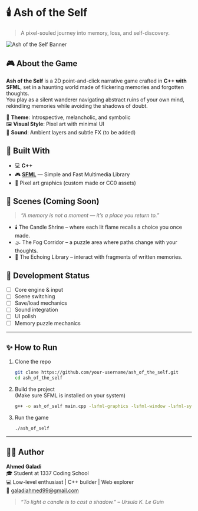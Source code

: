 # 🕯️ Ash of the Self

> A pixel-souled journey into memory, loss, and self-discovery.

![Ash of the Self Banner](https://your-image-link.com/pixel-art-banner.png)

## 🎮 About the Game

**Ash of the Self** is a 2D point-and-click narrative game crafted in **C++ with SFML**, set in a haunting world made of flickering memories and forgotten thoughts.  
You play as a silent wanderer navigating abstract ruins of your own mind, rekindling memories while avoiding the shadows of doubt.

🧠 **Theme**: Introspective, melancholic, and symbolic  
🖼️ **Visual Style**: Pixel art with minimal UI  
🎵 **Sound**: Ambient layers and subtle FX (to be added)

## 🔧 Built With

- 💻 **C++**
- 🎮 **[SFML](https://www.sfml-dev.org/)** — Simple and Fast Multimedia Library
- 🎨 Pixel art graphics (custom made or CC0 assets)

## 📸 Scenes (Coming Soon)

> _“A memory is not a moment — it’s a place you return to.”_

- 🕯️ The Candle Shrine – where each lit flame recalls a choice you once made.  
- 🌫️ The Fog Corridor – a puzzle area where paths change with your thoughts.  
- 📜 The Echoing Library – interact with fragments of written memories.  

## 🚧 Development Status

- [ ] Core engine & input
- [ ] Scene switching
- [ ] Save/load mechanics
- [ ] Sound integration
- [ ] UI polish
- [ ] Memory puzzle mechanics

---

## ✨ How to Run

1. Clone the repo  
   ```bash
   git clone https://github.com/your-username/ash_of_the_self.git
   cd ash_of_the_self
   ```

2. Build the project  
   (Make sure SFML is installed on your system)  
   ```bash
   g++ -o ash_of_self main.cpp -lsfml-graphics -lsfml-window -lsfml-system
   ```

3. Run the game  
   ```bash
   ./ash_of_self
   ```

---

## 🙋‍♂️ Author

**Ahmed Galadi**  
🎓 Student at 1337 Coding School  
💻 Low-level enthusiast | C++ builder | Web explorer  
📧 [galadiahmed99@gmail.com](mailto:galadiahmed99@gmail.com)

> _“To light a candle is to cast a shadow.” – Ursula K. Le Guin_
